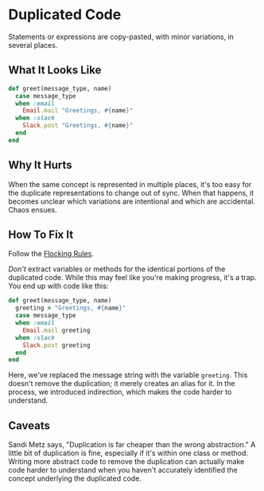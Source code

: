 # Duplicated Code

Statements or expressions are copy-pasted, with minor
variations, in several places.

## What It Looks Like

```ruby
def greet(message_type, name)
  case message_type
  when :email
    Email.mail "Greetings, #{name}"
  when :slack
    Slack.post "Greetings, #{name}"
  end
end
```

## Why It Hurts

When the same concept is represented in multiple places,
it's too easy for the duplicate representations to change
out of sync. When that happens, it becomes unclear which
variations are intentional and which are accidental. Chaos
ensues.

## How To Fix It

Follow the [Flocking
Rules](../refactorings/flocking-rules.md).

*Don't* extract variables or methods for the identical
portions of the duplicated code. While this may feel like
you're making progress, it's a trap. You end up with code
like this:

```ruby
def greet(message_type, name)
  greeting = "Greetings, #{name}"
  case message_type
  when :email
    Email.mail greeting
  when :slack
    Slack.post greeting
  end
end
```

Here, we've replaced the message string with the variable
`greeting`. This doesn't remove the duplication; it merely
creates an alias for it. In the process, we introduced
indirection, which makes the code harder to understand.

## Caveats

Sandi Metz says, "Duplication is far cheaper than the wrong
abstraction." A little bit of duplication is fine,
especially if it's within one class or method. Writing more
abstract code to remove the duplication can actually make
code harder to understand when you haven't accurately
identified the concept underlying the duplicated code.

